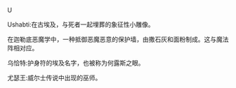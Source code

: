 

U

Ushabti:在古埃及，与死者一起埋葬的象征性小雕像。

在迦勒底恶魔学中，一种抵御恶魔恶意的保护墙，由撒石灰和面粉制成。这与魔法阵相对应。

乌恰特:护身符的埃及名字，也被称为何露斯之眼。

尤瑟王:威尔士传说中出现的巫师。